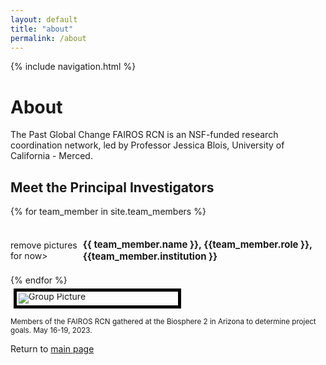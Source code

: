 ```yaml
---
layout: default
title: "about"
permalink: /about
---
```


<style>
 .container {
  display: flex;
  align-items: center;
  justify-content: center
}
img {
  max-width: 50%;
  max-height:50%;
}

.text {
  font-size: 15px;
  padding-left: 3px;
}
  </style>

{% include navigation.html %}


# About
The Past Global Change FAIROS RCN is an NSF-funded research coordination network, led by Professor Jessica Blois, University of California - Merced.

## Meet the Principal Investigators
{% for team_member in site.team_members %}
<div class="container">
  <div class="image">
   <!# <img src={{ team_member.picture }}> remove pictures for now>
  </div>
  <div class="text">
    <h4>{{ team_member.name }}, {{team_member.role }}, {{team_member.institution }}</h4>
  </div>
</div>
{% endfor %} 

<div style="line-height:10px">
  <img src="./images/Blois_group_3.jpeg" alt="Group Picture" style="display:block; border:5px solid #000000; padding:3px; margin:5px" align="absbottom">
  </div>
<p><small>Members of the FAIROS RCN gathered at the Biosphere 2 in Arizona to determine project goals. May 16-19, 2023. </small></p>

Return to [main page](home.md)

